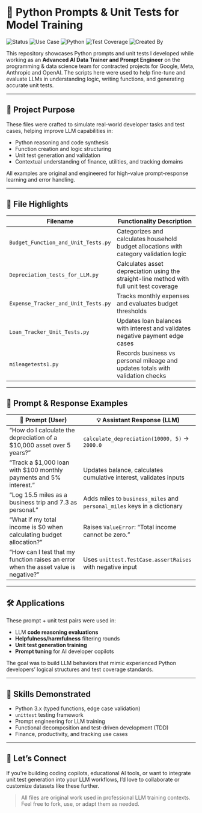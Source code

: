 # 🧪 Python Prompts & Unit Tests for Model Training

![Status](https://img.shields.io/badge/status-complete-brightgreen)
![Use Case](https://img.shields.io/badge/use--case-LLM%20Training-blueviolet)
![Python](https://img.shields.io/badge/python-3.8%2B-yellow)
![Test Coverage](https://img.shields.io/badge/test--coverage-100%25-success)
![Created By](https://img.shields.io/badge/created%20by-Advanced%20AI%20Data%20Trainer-lightgrey)

This repository showcases Python prompts and unit tests I developed while working as an **Advanced AI Data Trainer and Prompt Engineer** on the programming & data science team for contracted projects for Google, Meta, Anthropic and OpenAI. The scripts here were used to help fine-tune and evaluate LLMs in understanding logic, writing functions, and generating accurate unit tests.

---

## 🧠 Project Purpose

These files were crafted to simulate real-world developer tasks and test cases, helping improve LLM capabilities in:
- Python reasoning and code synthesis
- Function creation and logic structuring
- Unit test generation and validation
- Contextual understanding of finance, utilities, and tracking domains

All examples are original and engineered for high-value prompt-response learning and error handling.

---

## 📁 File Highlights

| Filename                            | Functionality Description                                                                 |
|------------------------------------|-------------------------------------------------------------------------------------------|
| `Budget_Function_and_Unit_Tests.py` | Categorizes and calculates household budget allocations with category validation logic   |
| `Depreciation_tests_for_LLM.py`     | Calculates asset depreciation using the straight-line method with full unit test coverage |
| `Expense_Tracker_and_Unit_Tests.py` | Tracks monthly expenses and evaluates budget thresholds                                   |
| `Loan_Tracker_Unit_Tests.py`        | Updates loan balances with interest and validates negative payment edge cases             |
| `mileagetests1.py`                  | Records business vs personal mileage and updates totals with validation checks            |

---

## 💬 Prompt & Response Examples

| 🧾 Prompt (User) | 💡 Assistant Response (LLM) |
|------------------|----------------------------|
| “How do I calculate the depreciation of a $10,000 asset over 5 years?” | `calculate_depreciation(10000, 5)` → `2000.0` |
| “Track a $1,000 loan with $100 monthly payments and 5% interest.” | Updates balance, calculates cumulative interest, validates inputs |
| “Log 15.5 miles as a business trip and 7.3 as personal.” | Adds miles to `business_miles` and `personal_miles` keys in a dictionary |
| “What if my total income is $0 when calculating budget allocation?” | Raises `ValueError`: “Total income cannot be zero.” |
| “How can I test that my function raises an error when the asset value is negative?” | Uses `unittest.TestCase.assertRaises` with negative input |

---

## 🛠 Applications

These prompt + unit test pairs were used in:
- LLM **code reasoning evaluations**
- **Helpfulness/harmfulness** filtering rounds
- **Unit test generation training**
- **Prompt tuning** for AI developer copilots

The goal was to build LLM behaviors that mimic experienced Python developers’ logical structures and test coverage standards.

---

## 💼 Skills Demonstrated

- Python 3.x (typed functions, edge case validation)
- `unittest` testing framework
- Prompt engineering for LLM training
- Functional decomposition and test-driven development (TDD)
- Finance, productivity, and tracking use cases

---

## 🤝 Let’s Connect

If you're building coding copilots, educational AI tools, or want to integrate unit test generation into your LLM workflows, I’d love to collaborate or customize datasets like these further.

> All files are original work used in professional LLM training contexts. Feel free to fork, use, or adapt them as needed.
